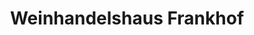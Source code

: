 ---
title: "Weinhandelshaus Frankhof"
url: /frankfurt-am-main/weinhandelshaus-frankhof/
shop: Spirituosen
---